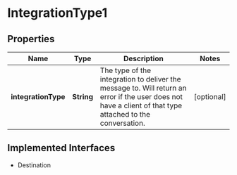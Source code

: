 

# IntegrationType1

## Properties

Name | Type | Description | Notes
------------ | ------------- | ------------- | -------------
**integrationType** | **String** | The type of the integration to deliver the message to. Will return an error if the user does not have a client of that type attached to the conversation.  |  [optional]


## Implemented Interfaces

* Destination


